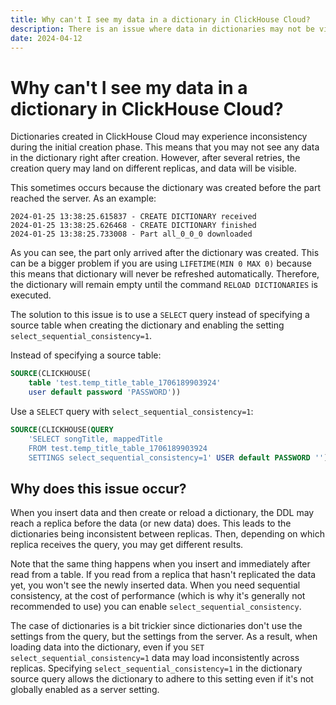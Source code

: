 ```yaml
---
title: Why can't I see my data in a dictionary in ClickHouse Cloud?
description: There is an issue where data in dictionaries may not be visible immediately after creation.
date: 2024-04-12
---
```


# Why can't I see my data in a dictionary in ClickHouse Cloud?

Dictionaries created in ClickHouse Cloud may experience inconsistency during the initial creation phase. This means that you may not see any data in the dictionary right after creation. However, after several retries, the creation query may land on different replicas, and data will be visible.

<!-- truncate -->

This sometimes occurs because the dictionary was created before the part reached the server. As an example:

```
2024-01-25 13:38:25.615837 - CREATE DICTIONARY received
2024-01-25 13:38:25.626468 - CREATE DICTIONARY finished
2024-01-25 13:38:25.733008 - Part all_0_0_0 downloaded
```

As you can see, the part only arrived after the dictionary was created. This can be a bigger problem if you are using `LIFETIME(MIN 0 MAX 0)` because this means that dictionary will never be refreshed automatically. Therefore, the dictionary will remain empty until the command `RELOAD DICTIONARIES` is executed.

The solution to this issue is to use a `SELECT` query instead of specifying a source table when creating the dictionary and enabling the setting `select_sequential_consistency=1`.

Instead of specifying a source table:

```sql
SOURCE(CLICKHOUSE(
    table 'test.temp_title_table_1706189903924'
    user default password 'PASSWORD'))
```

Use a `SELECT` query with `select_sequential_consistency=1`:

```sql
SOURCE(CLICKHOUSE(QUERY
    'SELECT songTitle, mappedTitle
    FROM test.temp_title_table_1706189903924
    SETTINGS select_sequential_consistency=1' USER default PASSWORD ''))
```

## Why does this issue occur?

When you insert data and then create or reload a dictionary, the DDL may reach a replica before the data (or new data) does. This leads to the dictionaries being inconsistent between replicas. Then, depending on which replica receives the query, you may get different results.

Note that the same thing happens when you insert and immediately after read from a table. If you read from a replica that hasn't replicated the data yet, you won't see the newly inserted data. When you need sequential consistency, at the cost of performance (which is why it's generally not recommended to use) you can enable `select_sequential_consistency`.

The case of dictionaries is a bit trickier since dictionaries don't use the settings from the query, but the settings from the server. As a result, when loading data into the dictionary, even if you `SET select_sequential_consistency=1` data may load inconsistently across replicas. Specifying `select_sequential_consistency=1` in the dictionary source query allows the dictionary to adhere to this setting even if it's not globally enabled as a server setting.
